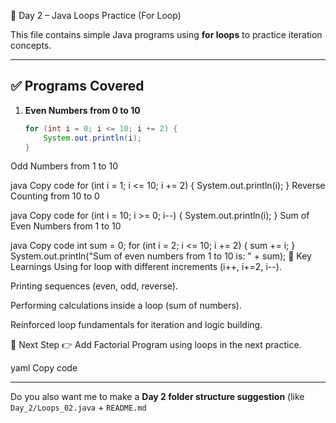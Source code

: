 🚀 Day 2 – Java Loops Practice (For Loop)

This file contains simple Java programs using **for loops** to practice iteration concepts.  

---

## ✅ Programs Covered

1. **Even Numbers from 0 to 10**
   ```java
   for (int i = 0; i <= 10; i += 2) {
       System.out.println(i);
   }
Odd Numbers from 1 to 10

java
Copy code
for (int i = 1; i <= 10; i += 2) {
    System.out.println(i);
}
Reverse Counting from 10 to 0

java
Copy code
for (int i = 10; i >= 0; i--) {
    System.out.println(i);
}
Sum of Even Numbers from 1 to 10

java
Copy code
int sum = 0;
for (int i = 2; i <= 10; i += 2) {
    sum += i;
}
System.out.println("Sum of even numbers from 1 to 10 is: " + sum);
🎯 Key Learnings
Using for loop with different increments (i++, i+=2, i--).

Printing sequences (even, odd, reverse).

Performing calculations inside a loop (sum of numbers).

Reinforced loop fundamentals for iteration and logic building.

📌 Next Step
👉 Add Factorial Program using loops in the next practice.

yaml
Copy code

---

Do you also want me to make a **Day 2 folder structure suggestion** (like `Day_2/Loops_02.java` + `README.md`
